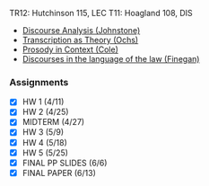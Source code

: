 TR12: Hutchinson 115, LEC
T11: Hoagland 108, DIS
- [Discourse Analysis (Johnstone)](Discourse%20Analysis.md)
- [Transcription as Theory (Ochs)](Transcription%20as%20Theory.md)
- [Prosody in Context (Cole)](Prosody%20in%20Context.md)
- [Discourses in the language of the law (Finegan)](Discourses%20in%20the%20language%20of%20the%20law.md)
### Assignments
- [x] HW 1 (4/11)
- [x] HW 2 (4/25)
- [x] MIDTERM (4/27)
- [x] HW 3 (5/9)
- [x] HW 4 (5/18)
- [x] HW 5 (5/25)
- [x] FINAL PP SLIDES (6/6)
- [x] FINAL PAPER (6/13)